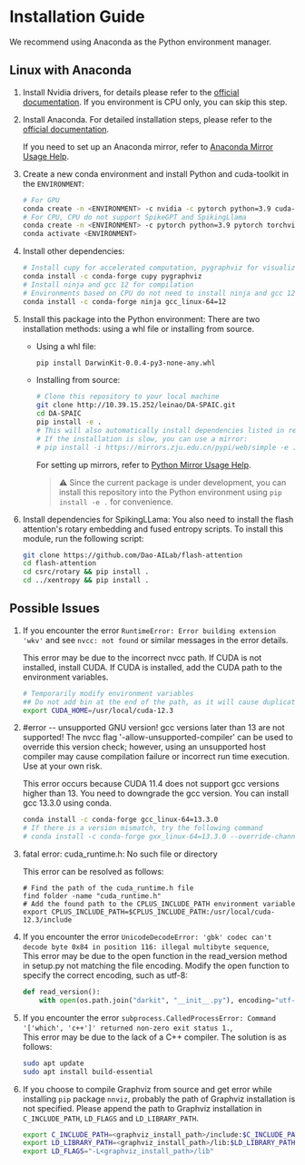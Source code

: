 # Installation Guide

We recommend using Anaconda as the Python environment manager.
## Linux with Anaconda

1. Install Nvidia drivers, for details please refer to the [official documentation](https://www.nvidia.cn/drivers/lookup/). If you environment is CPU only, you can skip this step.

2. Install Anaconda. For detailed installation steps, please refer to the [official documentation](https://docs.anaconda.com/miniconda/).

    If you need to set up an Anaconda mirror, refer to [Anaconda Mirror Usage Help](https://mirrors.zju.edu.cn/docs/anaconda/).

3. Create a new conda environment and install Python and cuda-toolkit in the `ENVIRONMENT`:
    ```bash
    # For GPU
    conda create -n <ENVIRONMENT> -c nvidia -c pytorch python=3.9 cuda-nvcc=12.1 cuda-toolkit=12.1 cuda-compiler=12.1
    # For CPU, CPU do not support SpikeGPT and SpikingLlama
    conda create -n <ENVIRONMENT> -c pytorch python=3.9 pytorch torchvision cpuonly
    conda activate <ENVIRONMENT>
    ```

4. Install other dependencies:
    ```bash
    # Install cupy for accelerated computation, pygraphviz for visualizing and editing models
    conda install -c conda-forge cupy pygraphviz
    # Install ninja and gcc 12 for compilation
    # Environments based on CPU do not need to install ninja and gcc 12
    conda install -c conda-forge ninja gcc_linux-64=12
    ```

5. Install this package into the Python environment:
    There are two installation methods: using a whl file or installing from source.
    - Using a whl file:
        ```bash
        pip install DarwinKit-0.0.4-py3-none-any.whl
        ```
    - Installing from source:
        ```bash
        # Clone this repository to your local machine
        git clone http://10.39.15.252/leinao/DA-SPAIC.git
        cd DA-SPAIC
        pip install -e .
        # This will also automatically install dependencies listed in requirement.txt
        # If the installation is slow, you can use a mirror:
        # pip install -i https://mirrors.zju.edu.cn/pypi/web/simple -e .
        ```
        For setting up mirrors, refer to [Python Mirror Usage Help](https://mirrors.zju.edu.cn/docs/pypi/).
        > ⚠️ Since the current package is under development, you can install this repository into the Python environment using `pip install -e .` for convenience.

6. Install dependencies for SpikingLLama:
    You also need to install the flash attention's rotary embedding and fused entropy scripts. To install this module, run the following script:
    ```bash
    git clone https://github.com/Dao-AILab/flash-attention
    cd flash-attention
    cd csrc/rotary && pip install .
    cd ../xentropy && pip install .
    ```

## Possible Issues
1. If you encounter the error `RuntimeError: Error building extension 'wkv'` and see `nvcc: not found` or similar messages in the error details.

    This error may be due to the incorrect nvcc path. If CUDA is not installed, install CUDA. If CUDA is installed, add the CUDA path to the environment variables.

    ```bash
    # Temporarily modify environment variables
    ## Do not add bin at the end of the path, as it will cause duplicate bin folders
    export CUDA_HOME=/usr/local/cuda-12.3
    ```
2. #error -- unsupported GNU version! gcc versions later than 13 are not supported! The nvcc flag '-allow-unsupported-compiler' can be used to override this version check; however, using an unsupported host compiler may cause compilation failure or incorrect run time execution. Use at your own risk.

    This error occurs because CUDA 11.4 does not support gcc versions higher than 13. You need to downgrade the gcc version. You can install gcc 13.3.0 using conda.
    ```bash
    conda install -c conda-forge gcc_linux-64=13.3.0
    # If there is a version mismatch, try the following command
    # conda install -c conda-forge gxx_linux-64=13.3.0 --override-channels -c conda-forge
    ```
3. fatal error: cuda_runtime.h: No such file or directory

    This error can be resolved as follows:
    ```shell
    # Find the path of the cuda_runtime.h file
    find folder -name "cuda_runtime.h"
    # Add the found path to the CPLUS_INCLUDE_PATH environment variable
    export CPLUS_INCLUDE_PATH=$CPLUS_INCLUDE_PATH:/usr/local/cuda-12.3/include
    ```

4. If you encounter the error `UnicodeDecodeError: 'gbk' codec can't decode byte 0x84 in position 116: illegal multibyte sequence`,  
    This error may be due to the open function in the read_version method in setup.py not matching the file encoding. Modify the open function to specify the correct encoding, such as utf-8:
    ```python
    def read_version():
        with open(os.path.join("darkit", "__init__.py"), encoding="utf-8") as f:
    ```

5. If you encounter the error `subprocess.CalledProcessError: Command '['which', 'c++']' returned non-zero exit status 1.`,  
    This error may be due to the lack of a C++ compiler. The solution is as follows:
    ```bash
    sudo apt update
    sudo apt install build-essential
    ```

6. If you choose to compile Graphviz from source and get error while installing `pip` package `nnviz`, probably the path of Graphviz installation is not specified. Please append the path to Graphviz installation in `C_INCLUDE_PATH`, `LD_FLAGS` and `LD_LIBRARY_PATH`.
    ```bash
    export C_INCLUDE_PATH=<graphviz_install_path>/include:$C_INCLUDE_PATH
    export LD_LIBRARY_PATH=<graphviz_install_path>/lib:$LD_LIBRARY_PATH
    export LD_FLAGS="-L<graphviz_install_path>/lib"
    ```